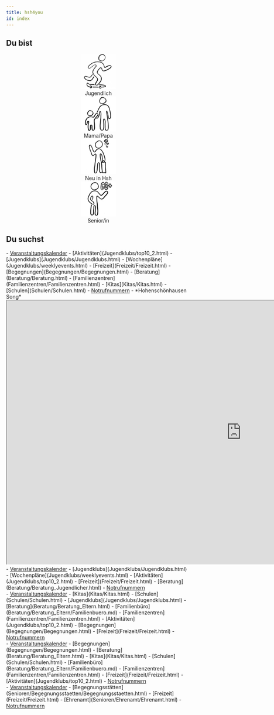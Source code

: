 ```yaml
---
title: hsh4you
id: index
---
```


## Du bist

<script> window.onload = function() { document.title = "hsh4you.de"; } </script>

<center>
<div class="flex-container" style="justify-content: space-around; max-width:400px">
  <div class="userselectioncontainer" onclick="updateImagesAndLists(this)">
    <img src="images/startpage/Jugendlicher.png">
    <img style="display:none" src="images/startpage/Jugendlicher_selected.png"><br>
    <span>Jugendlich</span>
  </div>
  <div class="userselectioncontainer" onclick="updateImagesAndLists(this)">
    <img src="images/startpage/Eltern.png">
    <img style="display:none" src="images/startpage/Eltern_selected.png"><br>
    <span>Mama/Papa</span>
  </div>
  <div class="userselectioncontainer" onclick="updateImagesAndLists(this)">
    <img src="images/startpage/Neu_in_Hsh.png">
    <img style="display:none" src="images/startpage/Neu_in_Hsh_selected.png"><br>
    <span>Neu in Hsh</span>
  </div>
  <div class="userselectioncontainer" onclick="updateImagesAndLists(this)">
    <img src="images/startpage/Senior.png">
    <img style="display:none" src="images/startpage/Senior_selected.png"><br>
    <span>Senior/in</span>
  </div>
</div>
</center>

## Du suchst
<div id="listVisible"></div>
<div class="displaynone" id="listDefault">
- <a class="calendar-link" href="calendar/calendar.html">Veranstaltungskalender</a>
- [Aktivitäten](Jugendklubs/top10_2.html)
- [Jugendklubs](Jugendklubs/Jugendklubs.html)
- [Wochenpläne](Jugendklubs/weeklyevents.html)
- [Freizeit](Freizeit/Freizeit.html)
- [Begegnungen](Begegnungen/Begegnungen.html)
- [Beratung](Beratung/Beratung.html)
- [Familienzentren](Familienzentren/Familienzentren.html)
- [Kitas](Kitas/Kitas.html)
- [Schulen](Schulen/Schulen.html)
- <a class="emergencycall-link" href="/Notrufnummern/Notrufnummern.html">Notrufnummern</a>
- *Hohenschönhausen Song*<iframe class="embeddedyoutubevideo" width="1280" height="720" src="https://www.youtube.com/embed/0S2omTTcc-A" allow="encrypted-media" allowfullscreen></iframe>
</div>
<div class="displaynone" id="listJugendlicher">
- <a class="calendar-link" href="calendar/calendar.html">Veranstaltungskalender</a>
- [Jugendklubs](Jugendklubs/Jugendklubs.html)
- [Wochenpläne](Jugendklubs/weeklyevents.html)
- [Aktivitäten](Jugendklubs/top10_2.html)
- [Freizeit](Freizeit/Freizeit.html)
- [Beratung](Beratung/Beratung_Jugendlicher.html)
- <a class="emergencycall-link" href="/Notrufnummern/Notrufnummern_Jugendlich.html">Notrufnummern</a>
</div>
<div class="displaynone" id="listEltern">
- <a class="calendar-link" href="calendar/calendar.html">Veranstaltungskalender</a>
- [Kitas](Kitas/Kitas.html)
- [Schulen](Schulen/Schulen.html)
- [Jugendklubs](Jugendklubs/Jugendklubs.html)
- [Beratung](Beratung/Beratung_Eltern.html)
- [Familienbüro](Beratung/Beratung_Eltern/Familienbuero.md)
- [Familienzentren](Familienzentren/Familienzentren.html)
- [Aktivitäten](Jugendklubs/top10_2.html)
- [Begegnungen](Begegnungen/Begegnungen.html)
- [Freizeit](Freizeit/Freizeit.html)
- <a class="emergencycall-link" href="/Notrufnummern/Notrufnummern_Eltern.html">Notrufnummern</a>
</div>
<div class="displaynone" id="listNeu_in_Hsh">
- <a class="calendar-link" href="calendar/calendar.html">Veranstaltungskalender</a>
- [Begegnungen](Begegnungen/Begegnungen.html)
- [Beratung](Beratung/Beratung_Eltern.html)
- [Kitas](Kitas/Kitas.html)
- [Schulen](Schulen/Schulen.html)
- [Familienbüro](Beratung/Beratung_Eltern/Familienbuero.md)
- [Familienzentren](Familienzentren/Familienzentren.html)
- [Freizeit](Freizeit/Freizeit.html)
- [Aktivitäten](Jugendklubs/top10_2.html)
- <a class="emergencycall-link" href="/Notrufnummern/Notrufnummern.html">Notrufnummern</a>
</div>
<div class="displaynone" id="listSenior">
- <a class="calendar-link" href="calendar/calendar.html">Veranstaltungskalender</a>
- [Begegnungsstätten](Senioren/Begegnungsstaetten/Begegnungsstaetten.html)
- [Freizeit](Freizeit/Freizeit.html)
- [Ehrenamt](Senioren/Ehrenamt/Ehrenamt.html)
- <a class="emergencycall-link" href="/Notrufnummern/Notrufnummern.html">Notrufnummern</a>
</div>

<script type="text/javascript">
  // format lists after page has loaded
  document.addEventListener("DOMContentLoaded", function(event) {
    formatLists();
  });
</script>
